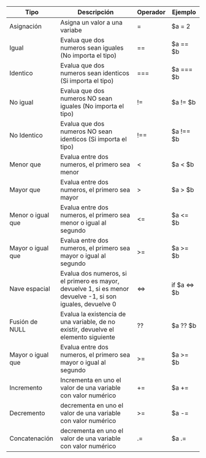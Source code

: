| Tipo | Descripción | Operador | Ejemplo |
|-- |-- |--| -- |
| Asignación             | Asigna un valor a una variabe                                                | =    | $a = 2     |
| Igual                  | Evalua que dos numeros sean iguales (No importa el tipo)                     | ==   | $a == $b   |
| Identico               | Evalua que dos numeros sean identicos (Si importa el tipo)                   | ===  | $a === $b  |
| No igual               | Evalua que dos numeros NO sean iguales (No importa el tipo)                  | !=   | $a != $b   |
| No Identico            | Evalua que dos numeros NO sean identicos (Si importa el tipo)                | !==  | $a !== $b  |
| Menor que              | Evalua entre dos numeros, el primero sea menor                               | <    | $a < $b    |
| Mayor que              | Evalua entre dos numeros, el primero sea mayor                               | >    | $a > $b    |
| Menor o igual que      | Evalua entre dos numeros, el primero sea menor o igual al segundo            |  <=  | $a <= $b   |
| Mayor o igual que      | Evalua entre dos numeros, el primero sea mayor o igual al segundo            | >=   | $a >= $b   |
| Nave espacial          | Evalua dos numeros, si el primero es mayor, devuelve 1, si es menor devuelve -1, si son iguales, devuelve 0| <=>   | if $a <=> $b  |
| Fusión de NULL         | Evalua la existencia de una variable, de no existir, devuelve el elemento siguiente | ??   | $a ?? $b  |
| Mayor o igual que      | Evalua entre dos numeros, el primero sea mayor o igual al segundo            | >=   | $a >= $b    |
| Incremento             | Incrementa en uno el valor de una variable con valor numérico                | +=   | $a +=       |
| Decremento             |decrementa en uno el valor de una variable con valor numérico                 | >=   | $a -=       |
| Concatenación          |decrementa en uno el valor de una variable con valor numérico                 | .=   | $a .=       |

